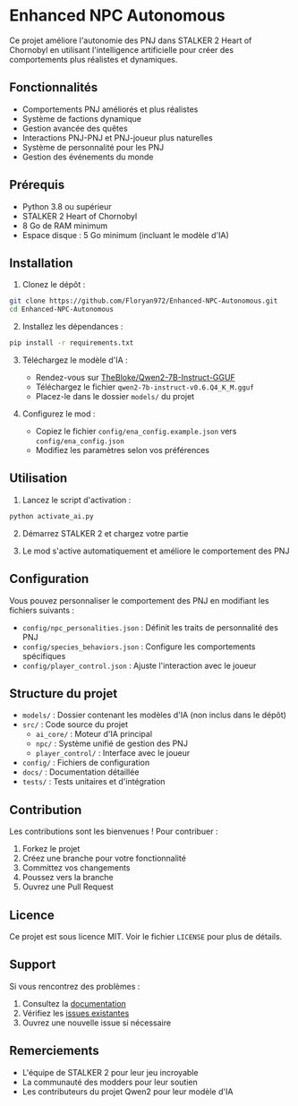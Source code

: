 # Enhanced NPC Autonomous

Ce projet améliore l'autonomie des PNJ dans STALKER 2 Heart of Chornobyl en utilisant l'intelligence artificielle pour créer des comportements plus réalistes et dynamiques.

## Fonctionnalités

- Comportements PNJ améliorés et plus réalistes
- Système de factions dynamique
- Gestion avancée des quêtes
- Interactions PNJ-PNJ et PNJ-joueur plus naturelles
- Système de personnalité pour les PNJ
- Gestion des événements du monde

## Prérequis

- Python 3.8 ou supérieur
- STALKER 2 Heart of Chornobyl
- 8 Go de RAM minimum
- Espace disque : 5 Go minimum (incluant le modèle d'IA)

## Installation

1. Clonez le dépôt :
```bash
git clone https://github.com/Floryan972/Enhanced-NPC-Autonomous.git
cd Enhanced-NPC-Autonomous
```

2. Installez les dépendances :
```bash
pip install -r requirements.txt
```

3. Téléchargez le modèle d'IA :
   - Rendez-vous sur [TheBloke/Qwen2-7B-Instruct-GGUF](https://huggingface.co/TheBloke/Qwen2-7B-Instruct-GGUF/blob/main/qwen2-7b-instruct-v0.6.Q4_K_M.gguf)
   - Téléchargez le fichier `qwen2-7b-instruct-v0.6.Q4_K_M.gguf`
   - Placez-le dans le dossier `models/` du projet

4. Configurez le mod :
   - Copiez le fichier `config/ena_config.example.json` vers `config/ena_config.json`
   - Modifiez les paramètres selon vos préférences

## Utilisation

1. Lancez le script d'activation :
```bash
python activate_ai.py
```

2. Démarrez STALKER 2 et chargez votre partie

3. Le mod s'active automatiquement et améliore le comportement des PNJ

## Configuration

Vous pouvez personnaliser le comportement des PNJ en modifiant les fichiers suivants :
- `config/npc_personalities.json` : Définit les traits de personnalité des PNJ
- `config/species_behaviors.json` : Configure les comportements spécifiques
- `config/player_control.json` : Ajuste l'interaction avec le joueur

## Structure du projet

- `models/` : Dossier contenant les modèles d'IA (non inclus dans le dépôt)
- `src/` : Code source du projet
  - `ai_core/` : Moteur d'IA principal
  - `npc/` : Système unifié de gestion des PNJ
  - `player_control/` : Interface avec le joueur
- `config/` : Fichiers de configuration
- `docs/` : Documentation détaillée
- `tests/` : Tests unitaires et d'intégration

## Contribution

Les contributions sont les bienvenues ! Pour contribuer :
1. Forkez le projet
2. Créez une branche pour votre fonctionnalité
3. Committez vos changements
4. Poussez vers la branche
5. Ouvrez une Pull Request

## Licence

Ce projet est sous licence MIT. Voir le fichier `LICENSE` pour plus de détails.

## Support

Si vous rencontrez des problèmes :
1. Consultez la [documentation](docs/integration_guide.md)
2. Vérifiez les [issues existantes](https://github.com/Floryan972/Enhanced-NPC-Autonomous/issues)
3. Ouvrez une nouvelle issue si nécessaire

## Remerciements

- L'équipe de STALKER 2 pour leur jeu incroyable
- La communauté des modders pour leur soutien
- Les contributeurs du projet Qwen2 pour leur modèle d'IA
